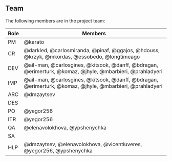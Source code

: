 ## Team

The following members are in the project team:

Role | Members
---|---
PM | @karato
CR | @darkled, @carlosmiranda, @pinaf, @ggajos, @hdouss, @krzyk, @mkordas, @essobedo, @longtimeago
DEV | @ail-man, @carlosgines, @kitsook, @danff, @bdragan, @erimerturk, @komaz, @jhyle, @mbarbieri, @prahladyeri
IMP | @ail-man, @carlosgines, @kitsook, @danff, @bdragan, @erimerturk, @komaz, @jhyle, @mbarbieri, @prahladyeri
ARC | @dmzaytsev
DES | 
PO | @yegor256
ITR | @yegor256
QA | @elenavolokhova, @ypshenychka
SA | 
HLP | @dmzaytsev, @elenavolokhova, @vicentiuveres, @yegor256, @ypshenychka
